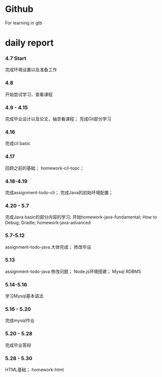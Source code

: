 # Github
For learning  in gtb


# daily report

### 4.7 Start
完成环境设置以及准备工作

### 4.8
开始尝试学习，查看课程

### 4.9 - 4.15 
完成毕业设计以及论文，抽空看课程；
完成Git部分学习

### 4.16
完成cil basic 

### 4.17
回顾之前的基础；
homework-cil-topc；

### 4.18-4.19
完成assignment-todo-cli；
完成Java的初始环境配置；

### 4.20 - 5.7  
完成Java basic的部分内容的学习; 
开始homework-java-fundamental; 
How to Debug; 
Gradle; 
homework-java-advanced

### 5.7-5.12
assignment-todo-java 大体完成；
修改毕设

### 5.13
assignment-todo-java 修改问题；
Node.js环境搭建；
Mysql RDBMS

### 5.14-5.16
学习Mysql基本语法

### 5.16 - 5.20
完成mysql作业

### 5.20 - 5.28
完成毕业答辩

### 5.28 - 5.30 
HTML基础；
homework-html
